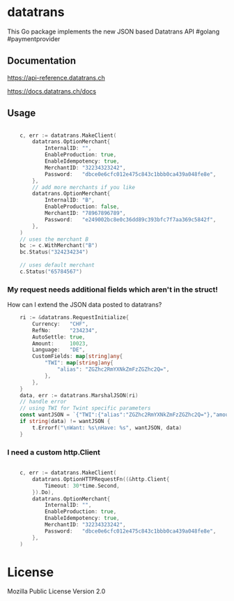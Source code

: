# datatrans

This Go package implements the new JSON based Datatrans API #golang #paymentprovider

## Documentation

https://api-reference.datatrans.ch

https://docs.datatrans.ch/docs

## Usage

```go

	c, err := datatrans.MakeClient(
		datatrans.OptionMerchant{
			InternalID: "",
			EnableProduction: true,
			EnableIdempotency: true,
			MerchantID: "32234323242",
			Password:   "dbce0e6cfc012e475c843c1bbb0ca439a048fe8e",
		},
		// add more merchants if you like
		datatrans.OptionMerchant{
			InternalID: "B",
			EnableProduction: false,
			MerchantID: "78967896789",
			Password:   "e249002bc8e0c36dd89c393bfc7f7aa369c5842f",
		},
	)
	// uses the merchant B
	bc := c.WithMerchant("B")
	bc.Status("324234234")
	
	// uses default merchant
	c.Status("65784567")
```

### My request needs additional fields which aren't in the struct!

How can I extend the JSON data posted to datatrans?

```go
	ri := &datatrans.RequestInitialize{
		Currency:   "CHF",
		RefNo:      "234234",
		AutoSettle: true,
		Amount:     10023,
		Language:   "DE",
		CustomFields: map[string]any{
			"TWI": map[string]any{
				"alias": "ZGZhc2RmYXNkZmFzZGZhc2Q=",
			},
		},
	}
	data, err := datatrans.MarshalJSON(ri)
	// handle error
	// using TWI for Twint specific parameters
	const wantJSON = `{"TWI":{"alias":"ZGZhc2RmYXNkZmFzZGZhc2Q="},"amount":10023,"autoSettle":true,"currency":"CHF","language":"DE","refno":"234234"}`
	if string(data) != wantJSON {
		t.Errorf("\nWant: %s\nHave: %s", wantJSON, data)
	}
```

### I need a custom http.Client

```go

	c, err := datatrans.MakeClient(
		datatrans.OptionHTTPRequestFn((&http.Client{
			Timeout: 30*time.Second,
		}).Do),
		datatrans.OptionMerchant{
			InternalID: "",
			EnableProduction: true,
			EnableIdempotency: true,
			MerchantID: "32234323242",
			Password:   "dbce0e6cfc012e475c843c1bbb0ca439a048fe8e",
		},
	)
```


# License

Mozilla Public License Version 2.0
